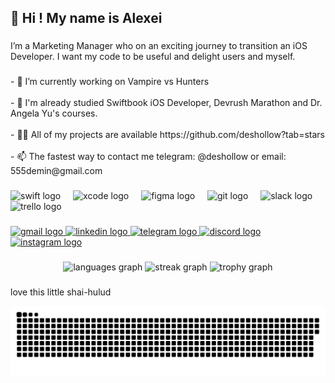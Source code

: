 ###

<h2 align="left">👋 Hi ! My name is Alexei</h2>

###

<p align="left">I’m a Marketing Manager who on an exciting journey to transition an iOS Developer. I want my code to be useful and delight users and myself.</p>

###

<p align="left">- 🔭 I’m currently working on Vampire vs Hunters<br><br>- 🌱 I'm already studied Swiftbook iOS Developer, Devrush Marathon and Dr. Angela Yu's courses.<br><br>- 👨‍💻 All of my projects are available https://github.com/deshollow?tab=stars<br><br>- 📫 The fastest way to contact me telegram: @deshollow or email: 555demin@gmail.com</p>

###

<div align="left">
  <img src="https://cdn.jsdelivr.net/gh/devicons/devicon/icons/swift/swift-original.svg" height="30" alt="swift logo"  />
  <img width="12" />
  <img src="https://cdn.jsdelivr.net/gh/devicons/devicon/icons/xcode/xcode-original.svg" height="30" alt="xcode logo"  />
  <img width="12" />
  <img src="https://cdn.jsdelivr.net/gh/devicons/devicon/icons/figma/figma-original.svg" height="30" alt="figma logo"  />
  <img width="12" />
  <img src="https://cdn.jsdelivr.net/gh/devicons/devicon/icons/git/git-original.svg" height="30" alt="git logo"  />
  <img width="12" />
  <img src="https://cdn.jsdelivr.net/gh/devicons/devicon/icons/slack/slack-original.svg" height="30" alt="slack logo"  />
  <img width="12" />
  <img src="https://cdn.jsdelivr.net/gh/devicons/devicon/icons/trello/trello-plain.svg" height="30" alt="trello logo"  />
</div>

###

<div align="left">
  <a href="https://www.google.com/intl/ru/gmail/about/" target="_blank">
    <img src="https://img.shields.io/static/v1?message=Gmail&logo=gmail&label=555demin@gmail.com%20-%3E&color=D14836&logoColor=white&labelColor=&style=for-the-badge" height="35" alt="gmail logo"  />
  </a>
  <a href="https://ru.linkedin.com/in/alexei-demin" target="_blank">
    <img src="https://img.shields.io/static/v1?message=LinkedIn&logo=linkedin&label=alexei-demin%20-%3E&color=0077B5&logoColor=white&labelColor=&style=for-the-badge" height="35" alt="linkedin logo"  />
  </a>
  <a href="https://web.telegram.org/a/" target="_blank">
    <img src="https://img.shields.io/static/v1?message=Telegram&logo=telegram&label=@deshollow%20-%3E&color=2CA5E0&logoColor=white&labelColor=&style=for-the-badge" height="35" alt="telegram logo"  />
  </a>
  <a href="https://discord.com/" target="_blank">
    <img src="https://img.shields.io/static/v1?message=Discord&logo=discord&label=deshollow%20-%3E&color=7289DA&logoColor=white&labelColor=&style=for-the-badge" height="35" alt="discord logo"  />
  </a>
  <a href="https://www.instagram.com/deshollow?igsh=NWZ4bHkxOWYxYXB0&utm_source=qr" target="_blank">
    <img src="https://img.shields.io/static/v1?message=Instagram&logo=instagram&label=deshollow%20-%3E&color=E4405F&logoColor=white&labelColor=&style=for-the-badge" height="35" alt="instagram logo"  />
  </a>
</div>

###

<div align="center">
  <img src="https://github-readme-stats.vercel.app/api/top-langs?username=deshollow&locale=en&hide_title=false&layout=compact&card_width=320&langs_count=5&theme=dracula&hide_border=false&order=2" height="150" alt="languages graph"  />
  <img src="https://streak-stats.demolab.com?user=deshollow&locale=en&mode=daily&theme=dracula&hide_border=false&border_radius=5&order=3" height="150" alt="streak graph"  />
  <img src="https://github-profile-trophy.vercel.app?username=deshollow&theme=dracula&column=-1&row=1&margin-w=8&margin-h=8&no-bg=false&no-frame=false&order=4" height="150" alt="trophy graph"  />
</div>

###

<p align="left">love this little shai-hulud </p>
<picture>
  <source media="(prefers-color-scheme: dark)" srcset="https://raw.githubusercontent.com/deshollow/deshollow/output/github-contribution-grid-snake-dark.svg">
  <source media="(prefers-color-scheme: light)" srcset="https://raw.githubusercontent.com/deshollow/deshollow/output/github-contribution-grid-snake.svg">
  <img alt="github contribution grid snake animation" src="https://raw.githubusercontent.com/deshollow/deshollow/output/github-contribution-grid-snake.svg">
</picture>

